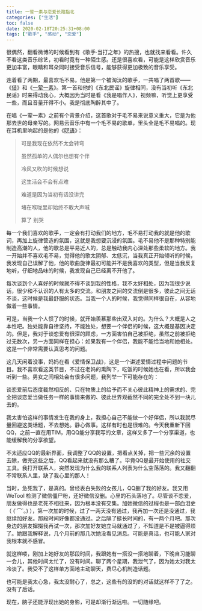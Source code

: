 ```yaml
---
title: 一荤一素与恋爱长跑指北
categories: ["生活"]
toc: false
date: 2020-02-18T20:25:31+08:00
tags: ["歌手", "感动", "恋爱"]
---
```


很偶然，翻看微博的时候看到有《歌手·当打之年》的热搜，也就找来看看。许久不看这类音乐综艺，初看时竟有一种陌生感。还是很喜欢看，可能是这样欣赏音乐更加丰富，眼睛和耳朵同时接受音乐信号，能够获得更加极致的音乐享受。

<!--more-->

连着看了两期，最喜欢毛不易。他是第一个被淘汰的歌手，一共唱了两首歌——《[借](https://v.qq.com/x/cover/mzc002002h4z3iy/y0033i4qyd9.html)》和《[一荤一素](https://v.qq.com/x/cover/mzc0020087k3tvc/m0033e3uonj.html)》。第一首和他的《东北民谣》旋律相同，没有当初听《东北民谣》时来得动我心，大概因为当时是看《我是唱作人》，视频嘛，听觉上更享受一些，而且音量开得不小。我是彻底陶醉其中了。

在唱《一荤一素》之前有个背景介绍，这首歌对于毛不易来说意义重大，它是为他那去世的母亲写的。网易云音乐中有一个毛不易的歌单，里头全是毛不易唱的。现在耳机里响起的是他的《[呓语](http://music.163.com/song?id=1417862046&userid=625098275)》：

> 可是我现在依然不太会转弯
>
> 虽然孤单的人偶尔也想有个伴
>
> 冷风又吹的时候想说
>
> 这生活会不会有点难
>
> 难道是因为当初有话没讲完
>
> 堵在喉咙里却始终不敢大声喊
>
> 算了 别哭
>

每一个我们喜欢的歌手，一定会有打动我们的地方，毛不易打动我的就是他的歌词，再加上旋律营造的氛围，这就是我想要沉浸的氛围。毛不易他不是那种特别能制造高潮的人，他的歌总是平易近人的，总是触动我内心深处那些柔软的地方。我一开始并不喜欢毛不易，觉得他的歌太阴郁、太低沉，当我真正开始倾听的时候，我发现自己误解了他，他的歌曲旋律最初可能并不是我喜欢的类型，但是当我反复地听，仔细地品味的时候，我发现自己已经离不开他了。

每次谈到个人喜好的时候就不得不谈到我的性格，我不太好相处，因为我很少说话，很少和不认识的人有太多的交流。和朋友之间的交流倒是很多，彼此之间无话不谈，这时候是我最舒服的状态。当我一个人的时候，我觉得同样很自在，从容地做着一些事情。

可是，当我一个人惯了的时候，就开始羡慕那些出双入对的。为什么？大概是人之本性吧。独处能靠自律坚持，不能独处，想要一个伴侣的时候，这大概是基因决定的。但是，我对于谈恋爱有很深的顾虑，一方面害怕自己被拒绝，虽然之前被拒绝过无数次，另一方面同样在担心：如果我有一个伴侣，我能不能恰当地和她相处。这是一个非常需要认真思考的问题。

这几天闲着没事，妈妈在看《爱情保卫战》，这是一个讲述爱情过程中问题的节目。我不喜欢看这类节目，不过在老妈的熏陶下，吃饭的时候她也在看，所以我会听到一些。男女之间相处会有很多问题，我列举一下可能存在的：

谈恋爱前后态度截然相反的、只在物质上的给予而不关心彼此精神上的需求的、完全把谈恋爱当做任务一样的事情来做的、彼此世界观截然不同的完全处不到一块儿去的。

我太害怕这样的事情发生在我的身上，我担心自己不能做一个好伴侣，所以我就尽量回避这类话题，不去想她。静心做事。这样有时也是很难的。今天我重新下回QQ，之前一直在用TIM，用QQ能分享我写的文章，这样又多了一个分享渠道，也能缓解我的分享欲望。

不太适应QQ的最新界面，我调整了QQ的设置，把看点关掉，把一些冗余的设置去除，做完这些之后，QQ看起来就没有那么糟了。毕竟QQ是最开始使用的社交工具。我打开联系人，突然发现为什么我的联系人列表为什么空荡荡的。我又翻翻不常联系人里，缺了我心里的那人！

当时，急死我了，是真的。曾经表白失败的女孩儿，QQ删了我的好友。我又用 WeTool 检测了微信僵尸粉，还好微信没删。心里的石头落地了。尽管谈不恋爱，朋友做得也是老死不相往来，因为根本没有交集。加她微信的过程也是一部血泪史（ (´⌒`｡) ），第一次加的时候，过了一两天没有通过，我再加一次还是没通过，我继续加好友。那段时间好像都没通过。之后隔了挺长时间的，有一两个月吧。那次身边的朋友撺掇我再试一次，那次加好友她立马就通过了，不知道是不是被逼得烦了。她跟我解释说，几个月前的那几次她没看见消息。可能是真话，也可能人家对我根本就不感冒。

就这样喽，刚加上她好友的那段时间，我跟她有一搭没一搭地聊着，下晚自习能聊一会儿，其他时间太忙了，没有时间。聊了两个星期，我泄气了，因为她太对我太冷淡了。我受不了这样单方面地主动聊天，费尽心机制造话题。

也可能是我太心急，我太没耐心了，总之，这些有的没的的对话就这样不了了之。没有了后话。

现在，脑子还能浮现出她的身影，可是却渐行渐远啦。一切随缘吧。